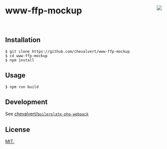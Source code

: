 # www-ffp-mockup [<img src="https://github.com/chevalvert.png?size=100" align="right">](http://chevalvert.fr/)

<br>

## Installation
```console
$ git clone https://github.com/chevalvert/www-ffp-mockup
$ cd www-ffp-mockup
$ npm install
```

## Usage

```console
$ npm run build
```

## Development
See [chevalvert/`boilerplate-php-webpack`](https://github.com/chevalvert/boilerplate-php-webpack)

## License
[MIT.](https://tldrlegal.com/license/mit-license)

